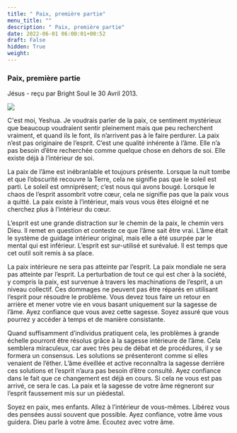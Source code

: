 ```yaml
---
title: " Paix, première partie"
menu_title: ""
description: " Paix, première partie"
date: 2022-06-01 06:00:01+00:52
draft: False
hidden: True
weight:
---
```

###  Paix, première partie

Jésus - reçu par Bright Soul le 30 Avril 2013.

![](/fr-contemporary-messages/fr-contemporary-messages-by-date-order/fr-contemporary-messages-2013/fr-paix-interieure-4-2013.jpg)

C'est moi, Yeshua. Je voudrais parler de la paix, ce sentiment mystérieux que beaucoup voudraient sentir pleinement mais que peu recherchent vraiment, et quand ils le font, ils n’arrivent pas à le faire perdurer. La paix n’est pas originaire de l’esprit. C’est une qualité inhérente à l’âme. Elle n’a pas besoin d’être recherchée comme quelque chose en dehors de soi. Elle existe déjà à l’intérieur de soi.

La paix de l’âme est inébranlable et toujours présente. Lorsque la nuit tombe et que l’obscurité recouvre la Terre, cela ne signifie pas que le soleil est parti. Le soleil est omniprésent; c’est nous qui avons bougé. Lorsque le chaos de l’esprit assombrit votre cœur, cela ne signifie pas que la paix vous a quitté. La paix existe à l’intérieur, mais vous vous êtes éloigné et ne cherchez plus à l’intérieur du cœur.

L’esprit est une grande distraction sur le chemin de la paix, le chemin vers Dieu. Il remet en question et conteste ce que l’âme sait être vrai. L’âme était le système de guidage intérieur original, mais elle a été usurpée par le mental qui est inférieur. L’esprit est sur-utilisé et surévalué. Il est temps que cet outil soit remis à sa place.

La paix intérieure ne sera pas atteinte par l’esprit. La paix mondiale ne sera pas atteinte par l’esprit. La perturbation de tout ce qui est cher à la société, y compris la paix, est survenue à travers les machinations de l’esprit, a un niveau collectif. Ces dommages ne peuvent pas être réparés en utilisant l’esprit pour résoudre le problème. Vous devez tous faire un retour en arrière et mener votre vie en vous basant uniquement sur la sagesse de l’âme. Ayez confiance que vous avez cette sagesse. Soyez assuré que vous pourrez y accéder à temps et de manière consistante.

Quand suffisamment d’individus pratiquent cela, les problèmes à grande échelle pourront être résolus grâce à la sagesse intérieure de l’âme. Cela semblera miraculeux, car avec très peu de débat et de procédures, il y se formera un consensus. Les solutions se présenteront comme si elles venaient de l’éther. L’âme éveillée et active reconnaîtra la sagesse derrière ces solutions et l’esprit n’aura pas besoin d’être consulté. Ayez confiance dans le fait que ce changement est déjà en cours. Si cela ne vous est pas arrivé, ce sera le cas. La paix et la sagesse de votre âme régneront sur l’esprit faussement mis sur un piédestal.

Soyez en paix, mes enfants. Allez à l’intérieur de vous-mêmes. Libérez vous des pensées aussi souvent que possible. Ayez confiance, votre âme vous guidera. Dieu parle à votre âme. Écoutez avec votre âme.
